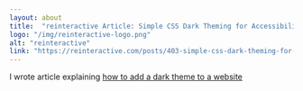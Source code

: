 ```yaml
---
layout: about
title:  "reinteractive Article: Simple CSS Dark Theming for Accessibility"
logo: "/img/reinteractive-logo.png"
alt: "reinteractive"
link: "https://reinteractive.com/posts/403-simple-css-dark-theming-for-accessibility"
---
```


I wrote article explaining [how to add a dark theme to a website](/publications/#reinteractive-dark-theme)
